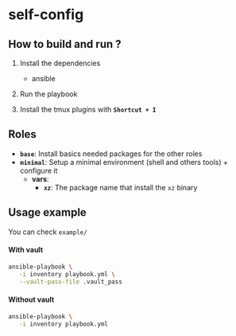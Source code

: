 # self-config

## How to build and run ?

1. Install the dependencies 
   - ansible

2. Run the playbook
3. Install the tmux plugins with **`Shortcut + I`**

## Roles

- **`base`**: Install basics needed packages for the other roles
- **`minimal`**: Setup a minimal environment (shell and others tools) + configure it
   - **vars**:
     - **`xz`**: The package name that install the `xz` binary

## Usage example

You can check `example/`

#### With vault
```bash
ansible-playbook \
   -i inventory playbook.yml \
   --vault-pass-file .vault_pass
```

#### Without vault
```bash
ansible-playbook \
   -i inventory playbook.yml 
```
